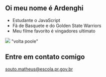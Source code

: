 ## Oi meu nome é Ardenghi ##
- Estudante o JavaScript
- Fã de Basquete e do Golden State Warriors
- Meu filme favorito é vingadores ultimato

![](https://media1.tenor.com/m/aCvGqDA17sIAAAAd/jordan-poole-confused.gif)
"volta poole"

## Entre em contato comigo ##
souto.matheus@escola.pr.gov.br
